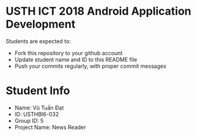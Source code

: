USTH ICT 2018 Android Application Development
=====================================================

Students are expected to:

* Fork this repository to your github account
* Update student name and ID to this README file
* Push your commits regularly, with proper commit messages

Student Info
=======================

* Name: Vũ Tuấn Đạt
* ID: USTHBI6-032
* Group ID: 5
* Project Name: News	Reader
